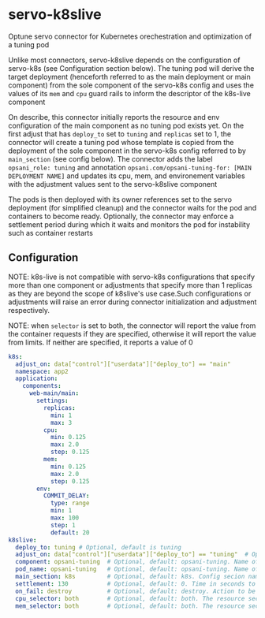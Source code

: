 # servo-k8slive

Optune servo connector for Kubernetes orechestration and optimization of a tuning pod

Unlike most connectors, servo-k8slive depends on the configuration of servo-k8s (see Configuration section below). The tuning pod will derive the
target deployment (henceforth referred to as the main deployment or main component) from the sole component of the servo-k8s config and uses the
values of its `mem` and `cpu` guard rails to inform the descriptor of the k8s-live component

On describe, this connector initially reports the resource and env configuration of the main component as no tuning pod exists yet. 
On the first adjust that has `deploy_to` set to `tuning` and `replicas` set to 1, the connector will create a tuning pod whose template is copied from
the deployment of the sole component in the servo-k8s config referred to by `main_section` (see config below). The connector adds the label 
`opsani_role: tuning` and annotation `opsani.com/opsani-tuning-for: [MAIN DEPLOYMENT NAME]` and updates its cpu, mem, and environement variables
with the adjustment values sent to the servo-k8slive component

The pods is then deployed with its owner references set to the servo deployment (for simplified cleanup) and the connector waits for the pod and containers
to become ready. Optionally, the connector may enforce a settlement period during which it waits and monitors the pod for instability such as container restarts

## Configuration

NOTE: k8s-live is not compatible with servo-k8s configurations that specify more than one component or adjustments that specify more than 1 replicas 
as they are beyond the scope of k8slive's use case.Such configurations or adjustments will raise an error during connector initialization and adjustment 
respectively.

NOTE: when `selector` is set to both, the connector will report the value from the container requests if they are specified, otherwise it will report the value from limits.
If neither are specified, it reports a value of 0

```yaml
k8s:
  adjust_on: data["control"]["userdata"]["deploy_to"] == "main"
  namespace: app2
  application:
    components:
      web-main/main:
        settings:
          replicas:
            min: 1
            max: 3
          cpu:
            min: 0.125
            max: 2.0
            step: 0.125
          mem:
            min: 0.125
            max: 2.0
            step: 0.125
        env:
          COMMIT_DELAY:
            type: range
            min: 1
            max: 100
            step: 1
            default: 20
k8slive:
  deploy_to: tuning # Optional, default is tuning
  adjust_on: data["control"]["userdata"]["deploy_to"] == "tuning"  # Optional. Legacy deploy_to support, defaults to None
  component: opsani-tuning  # Optional, default: opsani-tuning. Name of the component to be reported to the OCO
  pod_name: opsani-tuning   # Optional, default: opsani-tuning. Name of the tuning pod, override to avoid duplicate(s)
  main_section: k8s         # Optional, default: k8s. Config secion name of the main component
  settlement: 130           # Optional, default: 0. Time in seconds to wait and monitor tuning pod post-adjustment for instability. Overriden by main component settlement config
  on_fail: destroy          # Optional, default: destroy. Action to be taken upon failed adjustment rollout or settlement. Valid values are "destroy" and "nop"
  cpu_selector: both        # Optional, default: both. The resource section to query and adjust for cpu values. valid values: both, limit, request
  mem_selector: both        # Optional, default: both. The resource section to query and adjust for mem values. valid values: both, limit, request

```

